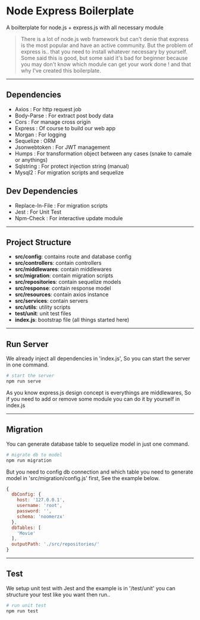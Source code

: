 # Node Express Boilerplate
A boilterplate for node.js + express.js with all necessary module
<br>
> There is a lot of node.js web framework but can't denie that express is the most popular and have an active community.
> But the problem of express is.. that you need to install whatever necessary by yourself. Some said this is good, but some said it's bad for beginner
> because you may don't know which module can get your work done ! and that why I've created this boilerplate.

----------------------------------------
## Dependencies
* Axios : For http request job
* Body-Parse : For extract post body data
* Cors : For manage cross origin
* Express : Of course to build our web app
* Morgan : For logging
* Sequelize : ORM
* Jsonwebtoken : For JWT management
* Humps : For transformation object between any cases (snake to camale or anythings)
* Sqlstring : For protect injection string (manual)
* Mysql2 : For migration scripts and sequelize

## Dev Dependencies
* Replace-In-File : For migration scripts
* Jest : For Unit Test
* Npm-Check : For interactive update module

----------------------------------------
## Project Structure
* <b>src/config</b>: contains route and database config
* <b>src/controllers</b>: contain controllers
* <b>src/middlewares</b>: contain middlewares
* <b>src/migration</b>: contain migration scripts
* <b>src/repositories</b>: contain sequelize models
* <b>src/response</b>: contain response model
* <b>src/resources</b>: contain axios instance
* <b>src/services</b>: contain servers
* <b>src/utils</b>: utility scripts
* <b>test/unit</b>: unit test files
* <b>index.js</b>: bootstrap file (all things started here)

----------------------------------------
## Run Server

We already inject all dependencies in 'index.js', So you can start the server in one command.

``` bash
# start the server
npm run serve

```

As you know express.js design concept is everythings are middlewares, So if you need to add or remove some module you can do it by yourself in index.js

----------------------------------------
## Migration

You can generate database table to sequelize model in just one command.

``` bash
# migrate db to model
npm run migration

```

But you need to config db connection and which table you need to generate model in 'src/migration/config.js' first, See the example below.

```javascript
{
  dbConfig: {
    host: '127.0.0.1',
    username: 'root',
    password: '',
    schema: 'noomerzx'
  },
  dbTables: [
    'Movie'
  ],
  outputPath: './src/repositories/'
}
```

----------------------------------------
## Test

We setup unit test with Jest and the example is in '/test/unit' you can structure your test like you want then run..

``` bash
# run unit test
npm run test

```
